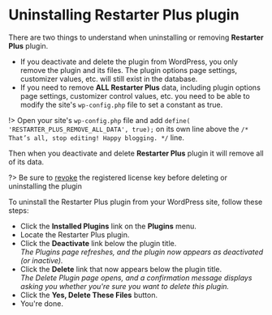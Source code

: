 # Uninstalling Restarter Plus plugin

There are two things to understand when uninstalling or removing **Restarter Plus** plugin.

* If you deactivate and delete the plugin from WordPress, you only remove the plugin and its files. The plugin options page settings, customizer values, etc. will still exist in the database.
* If you need to remove **ALL Restarter Plus** data, including plugin options page settings, customizer control values, etc. you need to be able to modify the site's ```wp-config.php``` file to set a constant as true.

!> Open your site's ```wp-config.php``` file and add ```define( 'RESTARTER_PLUS_REMOVE_ALL_DATA', true);``` on its own line above the ```/* That’s all, stop editing! Happy blogging. */``` line. 

Then when you deactivate and delete **Restarter Plus** plugin it will remove all of its data.

?> Be sure to [revoke](install-restarter-plus-plugin?id=transfer-license-key) the registered license key before deleting or uninstalling the plugin

To uninstall the Restarter Plus plugin from your WordPress site, follow these steps:

* Click the **Installed Plugins** link on the **Plugins** menu.
* Locate the Restarter Plus plugin.
* Click the **Deactivate** link below the plugin title.<br/>
*The Plugins page refreshes, and the plugin now appears as deactivated (or inactive).*
* Click the **Delete** link that now appears below the plugin title.<br/>
*The Delete Plugin page opens, and a confirmation message displays asking you whether you're sure you want to delete this plugin.*
* Click the **Yes, Delete These Files** button.
* You're done.
